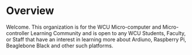 Overview
=========
Welcome. This organization is for the WCU Micro-computer and Micro-controller Learning Community and is open to any WCU Students, Faculty, or Staff that have an interest in learning more about Ardiuno, Raspberry Pi, Beaglebone Black and other such platforms.
